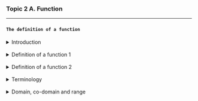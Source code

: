 ### Topic 2 A. Function

---

#### `The definition of a function`

<details>
  <summary>Introduction</summary>
  
A function is a relation that assigns exactly one output to each input from a given set.

The concept of a funciton is a central to computer programming.

Most of what a programmer writes consists of "functions" that do parts of the work of the program.

</details>

<br/>

<details>
  <summary>Definition of a function 1</summary>
  
<img src="./definition of a function.png" width="300px"/>

This function takes an element of the set 1 and maps it to an element of the set 2

</details>

<br/>

<details>
  <summary>Definition of a function 2</summary>
  
`Definition`: A function `f` from a set `A` to a set `B` is an assignement of exactly one element of `B` to each element of `A`.

If f is a fucntion from A to B we write:
    
    `f: A -> B`

This can be read as `f maps A to B`


The expression

`x ∈ A: x ↦ f(x) = y where y ∈ B`

is read as: "For each element x in set A , x is mapped to f(x) = y, where y is in set B"

Breakdown:

- x ∈ A: "x is an element of set A" (the domain)
- x → f(x): "x is mapped to f(x)"
- f(x) = y: "the output of the function f at x is y"
- y ∈ B: "y belongs to set B" (the codomain)

</details>

<br/>

<details>
  <summary>Terminology</summary>
  
Given a function: `f: A -> B` 

`x ∈ A -> f(x) = y ∈ B`

A is the set of inputs and is called the domain of f. We write $D_f$ = A .
B is the set containing the outputs and is called the co-domain of f. We 
write co-$D_f$ = B.

The set of outputs is called the range of f and it is written as $R_f$.

y is called the image of x, whereas x is called the pre-image of y.
We write `f(x) = y`

</details>

<br/>

<details>
  <summary>Domain, co-domain and range</summary>

  <br/>
  
<img src="./domain, co-domain.png" width="400px"/>

<br/>

Domain: $D_f$ = A = {on, sea, land, sky}

Co-domain: Co-$D_f$ = B = {1,2,3,4,5,6}

Range: $R_f$ = {2,3,4}
</details>